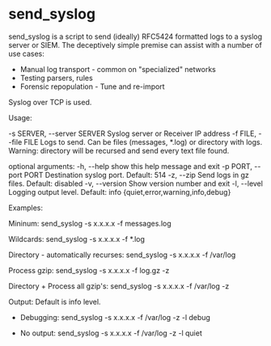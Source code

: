 # send_syslog

send_syslog is a script to send (ideally) RFC5424 formatted logs
to a syslog server or SIEM. The deceptively simple premise can
assist with a number of use cases:

 * Manual log transport - common on "specialized" networks
 * Testing parsers, rules
 * Forensic repopulation - Tune and re-import

Syslog over TCP is used.

 Usage:

  -s SERVER, --server SERVER
                        Syslog server or Receiver IP address
  -f FILE, --file FILE  Logs to send. Can be files (messages, *.log) or
                        directory with logs. Warning: directory will be
                        recursed and send every text file found.


optional arguments:
  -h,		--help		show this help message and exit
  -p PORT,	--port PORT Destination syslog port. Default: 514
  -z,		--zip		Send logs in gz files. Default: disabled
  -v,		--version   Show version number and exit
  -l, 		--level		Logging output level. Default: info
  						 {quiet,error,warning,info,debug}

Examples:

Mininum:
send_syslog -s x.x.x.x -f messages.log

Wildcards:
send_syslog -s x.x.x.x -f *.log

Directory - automatically recurses:
send_syslog -s x.x.x.x -f /var/log

Process gzip:
send_syslog -s x.x.x.x -f log.gz -z

Directory + Process all gzip's:
send_syslog -s x.x.x.x -f /var/log -z

Output:
Default is info level.

- Debugging:
  send_syslog -s x.x.x.x -f /var/log -z -l debug

- No output:
  send_syslog -s x.x.x.x -f /var/log -z -l quiet



